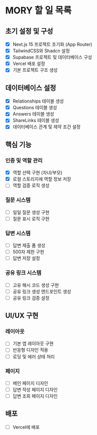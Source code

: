 # MORY 할 일 목록

## 초기 설정 및 구성
- [x] Next.js 15 프로젝트 초기화 (App Router)
- [x] TailwindCSS와 Shadcn 설정
- [x] Supabase 프로젝트 및 데이터베이스 구성
- [x] Vercel 배포 설정
- [x] 기본 프로젝트 구조 생성

## 데이터베이스 설정
- [x] Relationships 테이블 생성
- [x] Questions 테이블 생성
- [x] Answers 테이블 생성
- [x] ShareLinks 테이블 생성
- [x] 데이터베이스 관계 및 제약 조건 설정

## 핵심 기능
### 인증 및 역할 관리
- [x] 역할 선택 구현 (자녀/부모)
- [x] 로컬 스토리지에 역할 정보 저장
- [ ] 역할 검증 로직 생성

### 질문 시스템
- [ ] 일일 질문 생성 구현
- [ ] 질문 표시 로직 구현

### 답변 시스템
- [ ] 답변 제출 폼 생성
- [ ] 500자 제한 구현
- [ ] 답변 저장 설정

### 공유 링크 시스템
- [ ] 고유 해시 코드 생성 구현
- [ ] 공유 링크 생성 엔드포인트 생성
- [ ] 공유 링크 검증 설정

## UI/UX 구현
### 레이아웃
- [ ] 기본 앱 레이아웃 구현
- [ ] 반응형 디자인 적용
- [ ] 로딩 및 에러 상태 처리

### 페이지
- [ ] 메인 페이지 디자인
- [ ] 답변 작성 페이지 디자인
- [ ] 답변 조회 페이지 디자인

## 배포
- [ ] Vercel에 배포 